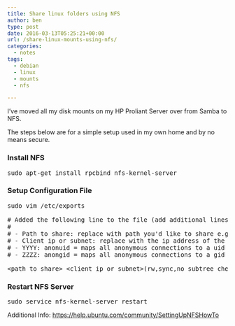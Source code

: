 ```yaml
---
title: Share linux folders using NFS
author: ben
type: post
date: 2016-03-13T05:25:21+00:00
url: /share-linux-mounts-using-nfs/
categories:
  - notes
tags:
  - debian
  - linux
  - mounts
  - nfs

---
```

I&#8217;ve moved all my disk mounts on my HP Proliant Server over from Samba to NFS.

The steps below are for a simple setup used in my own home and by no means secure.

### Install NFS

<pre class="lang:sh decode:true " >sudo apt-get install rpcbind nfs-kernel-server</pre>

### Setup Configuration File

<pre class="lang:sh decode:true " >sudo vim /etc/exports

# Added the following line to the file (add additional lines for new shares)
#
# - Path to share: replace with path you'd like to share e.g. /mnt/shareme
# - Client ip or subnet: replace with the ip address of the client or a collection of ip address using subnet masks e.g. 10.1.1.1 or 10.1.1.0/24
# - YYYY: anonuid = maps all anonymous connections to a uid local to the server
# - ZZZZ: anongid = maps all anonymous connections to a gid local to the server

&lt;path to share> &lt;client ip or subnet>(rw,sync,no_subtree_check,insecure,anonuid=&lt;YYYY>,anongid=&lt;ZZZZ>)</pre>

### Restart NFS Server

<pre class="lang:sh decode:true " >sudo service nfs-kernel-server restart</pre>

Additional Info: <https://help.ubuntu.com/community/SettingUpNFSHowTo>